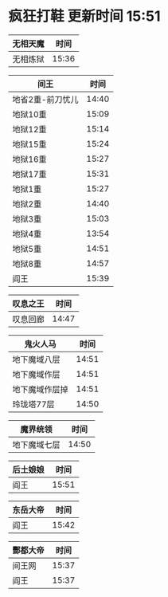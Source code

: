 # 疯狂打鞋 更新时间 15:51

| 无相天魔   | 时间    |
|--------|-------|
| 无相炼狱 | 15:36 |

| 间王   | 时间    |
|--------|-------|
| 地省2重-前刀忧儿 | 14:40 |
| 地狱10重 | 15:09 |
| 地狱12重 | 15:14 |
| 地狱15重 | 15:24 |
| 地狱16重 | 15:27 |
| 地狱17重 | 15:31 |
| 地狱1重 | 15:27 |
| 地狱2重 | 14:40 |
| 地狱3重 | 15:03 |
| 地狱4重 | 13:54 |
| 地狱5重 | 14:51 |
| 地狱8重 | 14:57 |
| 阎王 | 15:39 |

| 叹息之王   | 时间    |
|--------|-------|
| 叹息回廊 | 14:47 |

| 鬼火人马   | 时间    |
|--------|-------|
| 地下魔域八层 | 14:51 |
| 地下魔域作层 | 14:51 |
| 地下魔域作层掉 | 14:51 |
| 玲珑塔77层 | 14:50 |

| 魔界统领   | 时间    |
|--------|-------|
| 地下魔域七层 | 14:50 |

| 后土娘娘   | 时间    |
|--------|-------|
| 阎王 | 15:51 |

| 东岳大帝   | 时间    |
|--------|-------|
| 阎王 | 15:42 |

| 酆都大帝   | 时间    |
|--------|-------|
| 间王网 | 15:37 |
| 阎王 | 15:37 |